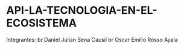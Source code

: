 # API-LA-TECNOLOGIA-EN-EL-ECOSISTEMA
Integrantes:
br
Daniel Julian Sena Causil
br
Oscar Emilio Rosso Ayala
